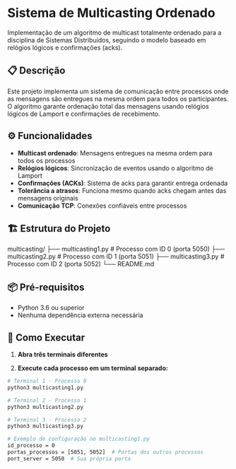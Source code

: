 # Sistema de Multicasting Ordenado

Implementação de um algoritmo de multicast totalmente ordenado para a disciplina de Sistemas Distribuídos, seguindo o modelo baseado em relógios lógicos e confirmações (acks).

## 📋 Descrição

Este projeto implementa um sistema de comunicação entre processos onde as mensagens são entregues na mesma ordem para todos os participantes. O algoritmo garante ordenação total das mensagens usando relógios lógicos de Lamport e confirmações de recebimento.

## ⚙️ Funcionalidades

- **Multicast ordenado**: Mensagens entregues na mesma ordem para todos os processos
- **Relógios lógicos**: Sincronização de eventos usando o algoritmo de Lamport
- **Confirmações (ACKs)**: Sistema de acks para garantir entrega ordenada
- **Tolerância a atrasos**: Funciona mesmo quando acks chegam antes das mensagens originais
- **Comunicação TCP**: Conexões confiáveis entre processos

## 🏗️ Estrutura do Projeto
multicasting/
├── multicasting1.py # Processo com ID 0 (porta 5050)
├── multicasting2.py # Processo com ID 1 (porta 5051)
├── multicasting3.py # Processo com ID 2 (porta 5052)
└── README.md


## 📦 Pré-requisitos

- Python 3.6 ou superior
- Nenhuma dependência externa necessária

## 🚀 Como Executar

1. **Abra três terminais diferentes**

2. **Execute cada processo em um terminal separado:**

```bash
# Terminal 1 - Processo 0
python3 multicasting1.py

# Terminal 2 - Processo 1  
python3 multicasting2.py

# Terminal 3 - Processo 2
python3 multicasting3.py

# Exemplo de configuração no multicasting1.py
id_processo = 0
portas_processos = [5051, 5052]  # Portas dos outros processos
port_server = 5050  # Sua própria porta
